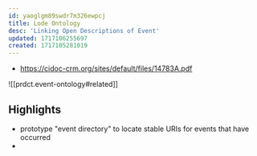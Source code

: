 ```yaml
---
id: yaoglgm89swdr7m326ewpcj
title: Lode Ontology
desc: 'Linking Open Descriptions of Event'
updated: 1717106255697
created: 1717105281019
---
```


- https://cidoc-crm.org/sites/default/files/14783A.pdf

![[prdct.event-ontology#related]]

## Highlights

- prototype "event directory" to locate stable URIs for events that have occurred
- 